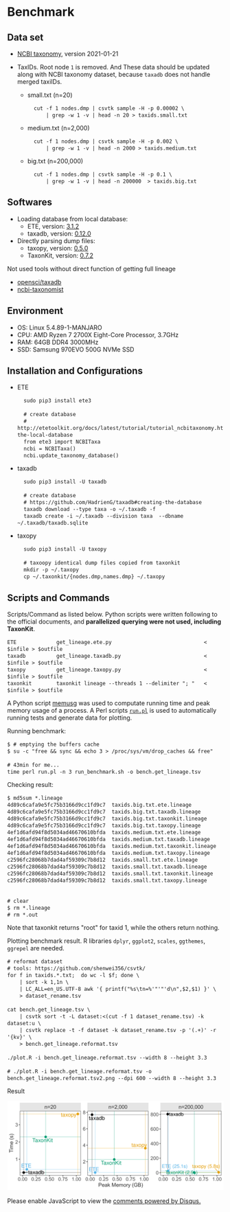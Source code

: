 # Benchmark

## Data set

- [NCBI taxonomy](ftp://ftp.ncbi.nih.gov/taxonomy), version 2021-01-21

- TaxIDs. Root node `1` is removed. 
  And These data should be updated along with NCBI taxonomy dataset, 
  because `taxadb` does not handle merged taxiIDs.
    - small.txt (n=20)

            cut -f 1 nodes.dmp | csvtk sample -H -p 0.00002 \
                | grep -w 1 -v | head -n 20 > taxids.small.txt

    - medium.txt (n=2,000)

            cut -f 1 nodes.dmp | csvtk sample -H -p 0.002 \
                | grep -w 1 -v | head -n 2000 > taxids.medium.txt

    - big.txt (n=200,000)

            cut -f 1 nodes.dmp | csvtk sample -H -p 0.1 \
                | grep -w 1 -v | head -n 200000  > taxids.big.txt

## Softwares

- Loading database from local database:
    - ETE, version: [3.1.2](https://pypi.org/project/ete3/3.1.2/)
    - taxadb, version: [0.12.0](https://pypi.org/project/taxadb/0.12.0)
- Directly parsing dump files:
    - taxopy, version: [0.5.0](https://github.com/apcamargo/taxopy/releases/tag/v0.5.0)
    - TaxonKit, version: [0.7.2](https://github.com/shenwei356/taxonkit/releases/tag/0.7.2)

Not used tools without direct function of getting full lineage

- [opensci/taxadb](https://github.com/ropensci/taxadb)
- [ncbi-taxonomist](https://ncbi-taxonomist.readthedocs.io/en/latest/)

## Environment

- OS: Linux 5.4.89-1-MANJARO
- CPU: AMD Ryzen 7 2700X Eight-Core Processor, 3.7GHz
- RAM: 64GB DDR4 3000MHz
- SSD: Samsung 970EVO 500G NVMe SSD

## Installation and Configurations

- ETE

        sudo pip3 install ete3
        
        # create database
        # http://etetoolkit.org/docs/latest/tutorial/tutorial_ncbitaxonomy.html#upgrading-the-local-database
        from ete3 import NCBITaxa
        ncbi = NCBITaxa()
        ncbi.update_taxonomy_database()

- taxadb

        sudo pip3 install -U taxadb
        
        # create database
        # https://github.com/HadrienG/taxadb#creating-the-database
        taxadb download --type taxa -o ~/.taxadb -f
        taxadb create -i ~/.taxadb --division taxa  --dbname ~/.taxadb/taxadb.sqlite

- taxopy

        sudo pip3 install -U taxopy
        
        # taxoopy identical dump files copied from taxonkit
        mkdir -p ~/.taxopy
        cp ~/.taxonkit/{nodes.dmp,names.dmp} ~/.taxopy

## Scripts and Commands

Scripts/Command as listed below.
Python scripts were written following to the official documents,
and **parallelized querying were not used, including TaxonKit**.

    ETE             get_lineage.ete.py                              < $infile > $outfile
    taxadb          get_lineage.taxadb.py                           < $infile > $outfile
    taxopy          get_lineage.taxopy.py                           < $infile > $outfile
    taxonkit        taxonkit lineage --threads 1 --delimiter "; "   < $infile > $outfile

A Python script [memusg](https://github.com/shenwei356/memusg) was used
to computate running time and peak memory usage of a process.
A Perl scripts
[`run.pl`](https://github.com/shenwei356/seqkit/blob/master/bench/run.pl)
is used to automatically running tests and generate data for plotting.


Running benchmark:

    $ # emptying the buffers cache
    $ su -c "free && sync && echo 3 > /proc/sys/vm/drop_caches && free"
    
    # 43min for me...
    time perl run.pl -n 3 run_benchmark.sh -o bench.get_lineage.tsv

Checking result:

    $ md5sum *.lineage
    4d89c6cafa9e5fc75b3166d9cc1fd9c7  taxids.big.txt.ete.lineage
    4d89c6cafa9e5fc75b3166d9cc1fd9c7  taxids.big.txt.taxadb.lineage
    4d89c6cafa9e5fc75b3166d9cc1fd9c7  taxids.big.txt.taxonkit.lineage
    4d89c6cafa9e5fc75b3166d9cc1fd9c7  taxids.big.txt.taxopy.lineage
    4ef1d6afd94f8d5034ad46670610bfda  taxids.medium.txt.ete.lineage
    4ef1d6afd94f8d5034ad46670610bfda  taxids.medium.txt.taxadb.lineage
    4ef1d6afd94f8d5034ad46670610bfda  taxids.medium.txt.taxonkit.lineage
    4ef1d6afd94f8d5034ad46670610bfda  taxids.medium.txt.taxopy.lineage
    c2596fc28068b7dad4af59309c7b8d12  taxids.small.txt.ete.lineage
    c2596fc28068b7dad4af59309c7b8d12  taxids.small.txt.taxadb.lineage
    c2596fc28068b7dad4af59309c7b8d12  taxids.small.txt.taxonkit.lineage
    c2596fc28068b7dad4af59309c7b8d12  taxids.small.txt.taxopy.lineage

    
    # clear
    $ rm *.lineage
    # rm *.out

Note that taxonkit returns "root" for taxid 1, while the others return nothing.

Plotting benchmark result. 
R libraries `dplyr`, `ggplot2`, `scales`, `ggthemes`, `ggrepel` are needed.

    # reformat dataset
    # tools: https://github.com/shenwei356/csvtk/
    for f in taxids.*.txt;  do wc -l $f; done \
        | sort -k 1,1n \
        | LC_ALL=en_US.UTF-8 awk '{ printf("%s\tn=%'"'"'d\n",$2,$1) }' \
        > dataset_rename.tsv

    cat bench.get_lineage.tsv \
        | csvtk sort -t -L dataset:<(cut -f 1 dataset_rename.tsv) -k dataset:u \
        | csvtk replace -t -f dataset -k dataset_rename.tsv -p '(.+)' -r '{kv}' \
        > bench.get_lineage.reformat.tsv

    ./plot.R -i bench.get_lineage.reformat.tsv --width 8 --height 3.3
    
    # ./plot.R -i bench.get_lineage.reformat.tsv -o bench.get_lineage.reformat.tsv2.png --dpi 600 --width 8 --height 3.3

Result

![](bench.get_lineage.reformat.tsv.png)

<div id="disqus_thread"></div>
<script>

/**
*  RECOMMENDED CONFIGURATION VARIABLES: EDIT AND UNCOMMENT THE SECTION BELOW TO INSERT DYNAMIC VALUES FROM YOUR PLATFORM OR CMS.
*  LEARN WHY DEFINING THESE VARIABLES IS IMPORTANT: https://disqus.com/admin/universalcode/#configuration-variables*/
/*
var disqus_config = function () {
this.page.url = PAGE_URL;  // Replace PAGE_URL with your page's canonical URL variable
this.page.identifier = PAGE_IDENTIFIER; // Replace PAGE_IDENTIFIER with your page's unique identifier variable
};
*/
(function() { // DON'T EDIT BELOW THIS LINE
var d = document, s = d.createElement('script');
s.src = '//taxonkit.disqus.com/embed.js';
s.setAttribute('data-timestamp', +new Date());
(d.head || d.body).appendChild(s);
})();
</script>
<noscript>Please enable JavaScript to view the <a href="https://disqus.com/?ref_noscript">comments powered by Disqus.</a></noscript>

